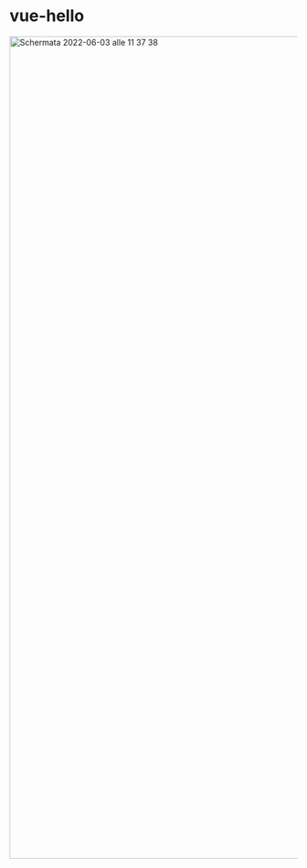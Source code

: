 # vue-hello
<img width="1440" alt="Schermata 2022-06-03 alle 11 37 38" src="https://user-images.githubusercontent.com/95136261/171829815-51c2501f-bffe-4fe0-84af-4d005ba64922.png">

